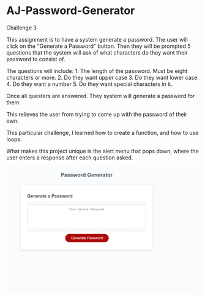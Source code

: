 # AJ-Password-Generator
Challenge 3

This assignment is to have a system generate a password.  The user will click on the "Generate a Password" button.  Then they will be prompted 5 questions that the system will ask of what characters do they want their password to consist of.  

The questions will include: 
1: The length of the password.  Must be eight characters or more.
2. Do they want upper case
3. Do they want lower case
4. Do they want a number
5. Do they want special characters in it.

Once all questers are answered.  They system will generate a password for them.

This relieves the user from trying to come up with the password of their own.

This particular challenge, I learned how to create a function, and how to use loops.

What makes this project unique is the alert menu that pops down, where the user enters a response after each question asked.

![Alt text](image.png)
